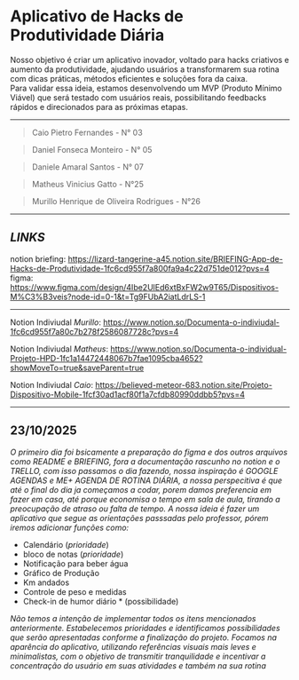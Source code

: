 # Aplicativo de Hacks de Produtividade Diária

Nosso objetivo é criar um aplicativo inovador, voltado para hacks criativos e aumento da produtividade, ajudando usuários a transformarem sua rotina com dicas práticas, métodos eficientes e soluções fora da caixa.  
Para validar essa ideia, estamos desenvolvendo um MVP (Produto Mínimo Viável) que será testado com usuários reais, possibilitando feedbacks rápidos e direcionados para as próximas etapas.
___
> Caio Pietro Fernandes - N° 03
> 

> Daniel Fonseca Monteiro - N° 05
> 

> Daniele Amaral Santos - N° 07
> 

> Matheus Vinicius Gatto - N°25
> 

> Murillo Henrique de Oliveira Rodrigues - N°26
>
___

## _LINKS_
notion briefing: https://lizard-tangerine-a45.notion.site/BRIEFING-App-de-Hacks-de-Produtividade-1fc6cd955f7a800fa9a4c22d751de012?pvs=4
figma: https://www.figma.com/design/4Ibe2UlEd6xtBxFW2w9T65/Dispositivos-M%C3%B3veis?node-id=0-1&t=Tg9FUbA2iatLdrLS-1  

___
Notion Indiviudal _Murillo_:
https://www.notion.so/Documenta-o-indiviudal-1fc6cd955f7a80c7b278f2586087728c?pvs=4    

Notion Indiviudal _Matheus_:
https://www.notion.so/Documenta-o-individual-Projeto-HPD-1fc1a14472448067b7fae1095cba4652?showMoveTo=true&saveParent=true    

Notion Indiviudal _Caio_:
https://believed-meteor-683.notion.site/Projeto-Dispositivo-Mobile-1fcf30ad1acf80f1a7cfdb80990ddbb5?pvs=4  

___

## 23/10/2025
_O primeiro dia foi bsicamente a preparação do figma e dos outros arquivos como README e BRIEFING, fora a documentação rascunho no notion e o TRELLO, com isso passamos o dia fazendo, nossa inspiração é GOOGLE AGENDAS e ME+ AGENDA DE ROTINA DIÁRIA, a nossa perspecitiva é que até o final do dia ja começamos a codar, porem damos preferencia em fazer em casa, até porque economisa o tempo em sala de aula, tirando a preocupação de atraso ou falta de tempo.
A nossa ideia é fazer um aplicativo que segue as orientações passsadas pelo professor, pórem iremos adicionar funções como:_
- Calendário (_prioridade_)
- bloco de notas (_prioridade_)
- Notificação para beber água
- Gráfico de Produção
- Km andados
- Controle de peso e medidas
- Check-in de humor diário * (possibilidade)

_Não temos a intenção de implementar todos os itens mencionados anteriormente. Estabelecemos prioridades e identificamos possibilidades que serão apresentadas conforme a finalização do projeto._
_Focamos na aparência do aplicativo, utilizando referências visuais mais leves e minimalistas, com o objetivo de transmitir tranquilidade e incentivar a concentração do usuário em suas atividades e também na sua rotina_

